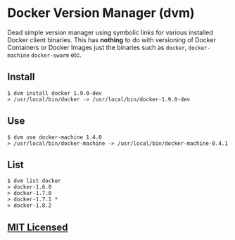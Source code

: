 # Docker Version Manager (dvm)

Dead simple version manager using symbolic links for various installed Docker
client binaries.  This has **nothing** to do with versioning of Docker
Containers or Docker Images just the binaries such as `docker`, `docker-machine`
`docker-swarm` etc.

## Install

```
$ dvm install docker 1.9.0-dev
> /usr/local/bin/docker -> /usr/local/bin/docker-1.9.0-dev
```

## Use

```
$ dvm use docker-machine 1.4.0
> /usr/local/bin/docker-machine -> /usr/local/bin/docker-machine-0.4.1
```

## List

```
$ dvm list docker
> docker-1.6.0
> docker-1.7.0
> docker-1.7.1 *
> docker-1.8.2
```

## [MIT Licensed](https://github.com/Starefossen/dvm/blob/master/LICENSE)
